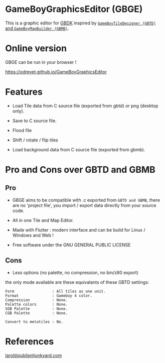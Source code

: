 # GameBoyGraphicsEditor (GBGE)

This is a graphic editor for [GBDK](https://github.com/gbdk-2020/gbdk-2020) inspired by 
[`GameBoyTileDesigner (GBTD)` and `GameBoyMapBuilder (GBMB)`](https://github.com/gbdk-2020/GBTD_GBMB). 

# Online version

GBGE can be run in your browser !

https://odrevet.github.io/GameBoyGraphicsEditor

# Features

* Load Tile data from C source file (exported from gbtd) or png (desktop only).

* Save to C source file.

* Flood file

* Shift / rotate / flip tiles

* Load background data from C source file (exported from gbmb).

# Pro and Cons over GBTD and GBMB

## Pro

* GBGE aims to be compatible with .c exported from `GBTD and GBMB`, there are no 'project file', you 
import / export data directly from your source code. 

* All in one Tile and Map Editor. 

* Made with Flutter : modern interface and can be build for Linux / Windows and Web ! 

* Free software under the GNU GENERAL PUBLIC LICENSE

## Cons

* Less options (no palette, no compression, no bin/z80 export)
  
the only mode available are these equivalants of these GBTD settings: 

```
Form                 : All tiles as one unit.
Format               : Gameboy 4 color.
Compression          : None.
Palette colors       : None.
SGB Palette          : None.
CGB Palette          : None.

Convert to metatiles : No.
```

# References

[laroldsjubilantjunkyard.com](https://laroldsjubilantjunkyard.com/tutorials/how-to-make-a-gameboy-game/sprites-and-backgrounds/)